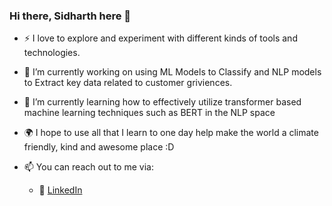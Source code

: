 ### Hi there, Sidharth here 👋

<!--
**sid9394/sid9394** is a ✨ _special_ ✨ repository because its `README.md` (this file) appears on your GitHub profile.

Here are some ideas to get you started:
-->
- ⚡ I love to explore and experiment with different kinds of tools and technologies.
- 🔭 I’m currently working on using ML Models to Classify and NLP models to Extract key data related to customer griviences. 
- 🌱 I’m currently learning how to effectively utilize transformer based machine learning techniques such as BERT in the NLP space
- :earth_africa: I hope to use all that I learn to one day help make the world a climate friendly, kind and awesome place :D

- 📫 You can reach out to me via:  
  - :dart: [LinkedIn](https://www.linkedin.com/in/sidharth-menon-b244a089/)
<!--   - :pencil2: [Email](sidharthmnn9394@gmail.com) -->

<!-- ### Packages I created
[![Readme Card](https://github-readme-stats.vercel.app/api/pin/?username=khuyentran1401&repo=data-science-template)](https://github.com/khuyentran1401/data-science-template) 
[![Readme Card](https://github-readme-stats.vercel.app/api/pin/?username=khuyentran1401&repo=top-github-scraper)](https://github.com/khuyentran1401/top-github-scraper) 
[![Readme Card](https://github-readme-stats.vercel.app/api/pin/?username=khuyentran1401&repo=python_snippet)](https://github.com/khuyentran1401/python_snippet)
[![Readme Card](https://github-readme-stats.vercel.app/api/pin/?username=khuyentran1401&repo=strip_interactive)](https://github.com/khuyentran1401/strip_interactive)
[![Readme Card](https://github-readme-stats.vercel.app/api/pin/?username=khuyentran1401&repo=same-stats-different-graphs)](https://github.com/khuyentran1401/same-stats-different-graphs)
[![Readme Card](https://github-readme-stats.vercel.app/api/pin/?username=khuyentran1401&repo=rich-dataframe)](https://github.com/khuyentran1401/rich-dataframe) -->


